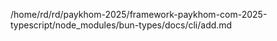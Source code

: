 /home/rd/rd/paykhom-2025/framework-paykhom-com-2025-typescript/node_modules/bun-types/docs/cli/add.md